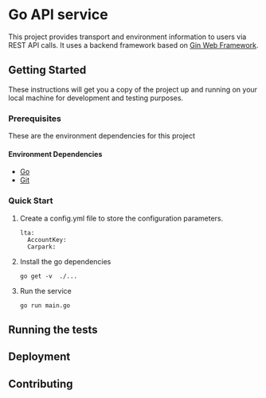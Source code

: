 # Go API service

This project provides transport and environment information to users via REST API calls. It uses a backend framework based on [Gin Web Framework](https://github.com/gin-gonic/gin).

## Getting Started

These instructions will get you a copy of the project up and running on your local machine for development and testing purposes.

### Prerequisites

These are the environment dependencies for this project

#### Environment Dependencies

  - [Go](https://golang.org/dl/)
  - [Git](https://git-scm.com/downloads)

### Quick Start

1. Create a config.yml file to store the configuration parameters.

   ```
   lta:
     AccountKey: 
     Carpark: 
   ```

2. Install the go dependencies

   ```golang
   go get -v  ./...
   ``` 

3. Run the service

   ```golang
   go run main.go
   ```
## Running the tests

## Deployment

## Contributing

